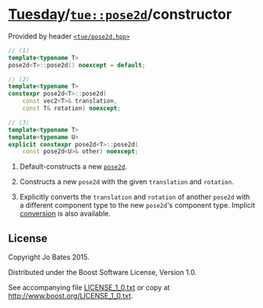 [Tuesday](../../../README.md)/[`tue::pose2d`](../../headers/pose2d.md)/constructor
==================================================================================
Provided by header [`<tue/pose2d.hpp>`](../../headers/pose2d.md)

```c++
// (1)
template<typename T>
pose2d<T>::pose2d() noexcept = default;

// (2)
template<typename T>
constexpr pose2d<T>::pose2d(
    const vec2<T>& translation,
    const T& rotation) noexcept;

// (3)
template<typename T>
template<typename U>
explicit constexpr pose2d<T>::pose2d(
    const pose2d<U>& other) noexcept;
```

1. Default-constructs a new [`pose2d`](../../headers/pose2d.md).

2. Constructs a new `pose2d` with the given `translation` and `rotation`.

3. Explicitly converts the `translation` and `rotation` of another `pose2d` with
   a different component type to the new `pose2d`'s component type. Implicit
   [conversion](conversion.md) is also available.

License
-------
Copyright Jo Bates 2015.

Distributed under the Boost Software License, Version 1.0.

See accompanying file [LICENSE_1_0.txt](../../../LICENSE_1_0.txt) or copy at
http://www.boost.org/LICENSE_1_0.txt.
